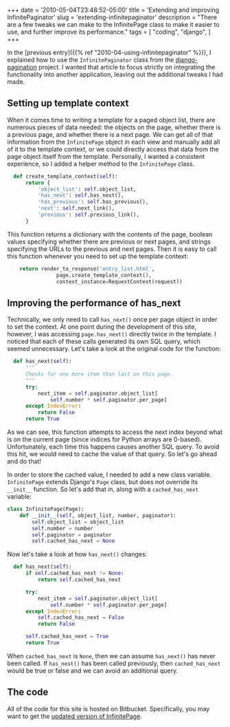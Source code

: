+++
date = '2010-05-04T23:48:52-05:00'
title = 'Extending and improving InfinitePaginator'
slug = 'extending-infinitepaginator'
description = "There are a few tweaks we can make to the InfinitePage class to make it easier to use, and further improve its performance."
tags = [
    "coding",
    "django",
]
+++

In the [previous entry]({{% ref "2010-04-using-infinitepaginator" %}}), I explained how to use the `InfinitePaginator` class from the [django-pagination](http://code.google.com/p/django-pagination/) project.  I wanted that article to focus strictly on integrating the functionality into another application, leaving out the additional tweaks I had made.

Setting up template context
---------------------------
When it comes time to writing a template for a paged object list, there are numerous pieces of data needed: the objects on the page, whether there is a previous page, and whether there is a next page.  We can get all of that information from the `InfinitePage` object in each view and manually add all of it to the template context, or we could directly access that data from the page object itself from the template.  Personally, I wanted a consistent experience, so I added a helper method to the `InfinitePage` class.

```python
  def create_template_context(self):
      return {
          'object_list': self.object_list,
          'has_next': self.has_next(),
          'has_previous': self.has_previous(),
          'next': self.next_link(),
          'previous': self.previous_link(),
      }
```

This function returns a dictionary with the contents of the page, boolean values specifying whether there are previous or next pages, and strings specifying the URLs to the previous and next pages.  Then it is easy to call this function whenever you need to set up the template context:

```python
    return render_to_response('entry_list.html',
                page.create_template_context(),
                context_instance=RequestContext(request))
```


Improving the performance of has_next
-------------------------------------                
Technically, we only need to call `has_next()` once per page object in order to set the context.  At one point during the development of this site, however, I was accessing `page.has_next()` directly twice in the template.  I noticed that each of these calls generated its own SQL query, which seemed unnecessary.  Let's take a look at the original code for the function:

```python
  def has_next(self):
      """
      Checks for one more item than last on this page.
      """
      try:
          next_item = self.paginator.object_list[
              self.number * self.paginator.per_page]
      except IndexError:
          return False
      return True
```

As we can see, this function attempts to access the next index beyond what is on the current page (since indices for Python arrays are 0-based).  Unfortunately, each time this happens causes another SQL query.  To avoid this hit, we would need to cache the value of that query.  So let's go ahead and do that!

In order to store the cached value, I needed to add a new class variable.  `InfinitePage` extends Django's `Page` class, but does not override its `__init__` function.  So let's add that in, along with a `cached_has_next` variable:

```python
class InfinitePage(Page):
    def __init__(self, object_list, number, paginator):
        self.object_list = object_list
        self.number = number
        self.paginator = paginator
        self.cached_has_next = None
```

Now let's take a look at how `has_next()` changes:

```python
  def has_next(self):
      if self.cached_has_next != None:
          return self.cached_has_next

      try:
          next_item = self.paginator.object_list[
              self.number * self.paginator.per_page]
      except IndexError:
          self.cached_has_next = False
          return False

      self.cached_has_next = True
      return True
```

When `cached_has_next` is `None`, then we can assume `has_next()` has never been called.  If `has_next()` has been called previously, then `cached_has_next` would be true or false and we can avoid an additional query.

The code
--------

All of the code for this site is hosted on Bitbucket.  Specifically, you may want to get the [updated version of InfinitePage](https://github.com/dancarroll/dancarrollorg_django/blob/master/mysite/blog/paginator.py).
